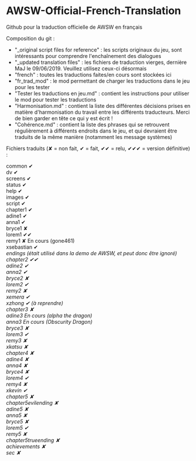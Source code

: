 # AWSW-Official-French-Translation
Github pour la traduction officielle de AWSW en français

Composition du git :<br/>
- "_original script files for reference" : les scripts originaux du jeu, sont intéressants pour comprendre l'enchaînement des dialogues
- "_updated translation files" : les fichiers de traduction vierges, dernière MaJ le 09/06/2019. Veuillez utilisez ceux-ci désormais
- "french" : toutes les traductions faites/en cours sont stockées ici
- "fr_trad_mod" : le mod permettant de charger les traductions dans le jeu pour les tester
- "Tester les traductions en jeu.md" : contient les instructions pour utiliser le mod pour tester les traductions
- "Harmonisation.md" : contient la liste des différentes décisions prises en matière d'harmonisation du travail entre les différents traducteurs. Merci de bien garder en tête ce qui y est écrit !
- "Cohérence.md" : contient la liste des phrases qui se retrouvent régulièrement à différents endroits dans le jeu, et qui devraient être traduits de la même manière (notamment les message systèmes)

Fichiers traduits (✘ = non fait, ✔ = fait, ✔✔ = relu, ✔✔✔ = version définitive) :

common ✔<br/>
dv ✔<br/>
screens ✔<br/>
status ✔<br/>
help ✔<br/>
images ✔<br/>
script ✔<br/>
chapter1 ✔<br/>
adine1 ✔<br/>
anna1 ✔<br/>
bryce1 ✘<br/>
lorem1 ✔✔<br/>
remy1 ✘ En cours (gone461)<br/>
xsebastian ✔<br/>
<i>endings (était utilisé dans la demo de AWSW, et peut donc être ignoré)<i/><br/>
chapter2 ✔✔<br/>
adine2 ✔<br/>
anna2 ✔<br/>
bryce2 ✘<br/>
lorem2 ✔<br/>
remy2 ✘<br/>
xemera ✔<br/>
xzhong ✔ (à reprendre)<br/>
chapter3 ✘<br/>
adine3 En cours (alpha the dragon)<br/>
anna3 En cours (Obscurity Dragon)<br/>
bryce3 ✘<br/>
lorem3 ✔<br/>
remy3 ✘<br/>
xkatsu ✘<br/>
chapter4 ✘<br/>
adine4 ✘<br/>
anna4 ✘<br/>
bryce4 ✘<br/>
lorem4 ✔<br/>
remy4 ✘<br/>
xkevin ✔<br/>
chapter5 ✘<br/>
chapter5evilending ✘<br/>
adine5 ✘<br/>
anna5 ✘<br/>
bryce5 ✘<br/>
lorem5 ✔<br/>
remy5 ✘<br/>
chapter5trueending ✘<br/>
achievements ✘<br/>
sec ✘<br/>
